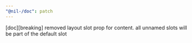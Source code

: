 ```yaml
---
"@nil-/doc": patch
---
```


[doc][breaking] removed layout slot prop for content. all unnamed slots will be part of the default slot
